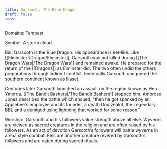 ```yaml
---
title: Garsooth, The Blue Dragon
draft: false
tags:
---
```

 Domains: Tempest

Symbol: A storm cloud

Bio: Garsooth is the Blue Dragon. His appearance is eel-like. Like [[Elminster|/Dragon/Elminster]], Garsooth was not killed during [[The Dragon Wars|/The Dragon Wars]] and remained awake. He prepared for the return of the [[Dragons]] as Elminster did. The two often undid the others preparations through indirect conflict. Eventually Garsooth conquered the southern continent known as Illaset. 

Centuries later Garsooth launched an assault on the region known as Hen Ymorda. [[The Bandit Bashers|/The Bandit Bashers]] stopped him. Ambrose Jones described the battle which ensued, "then he got spanked by an Applebee's employee and its founder, a death God zealot, the Legendary BBL and a demigod using lightning that worked for some reason."

Worship:  Garsooth and his followers value strength above all else. Wyverns are viewed as sacred creatures in the religion and are often raised by his followers. As an act of devotion Garsooth’s followers will battle wyverns in arena style combat. Eels are another creature revered by Garsooth’s followers and are eaten during sacred rituals.
